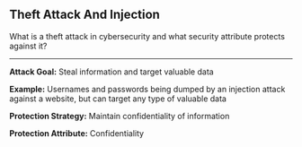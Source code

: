 ## Theft Attack And Injection

What is a theft attack in cybersecurity and what security attribute protects against it?

---

**Attack Goal:** Steal information and target valuable data

**Example:** Usernames and passwords being dumped by an injection attack against a website, but can target any type of valuable data

**Protection Strategy:** Maintain confidentiality of information

**Protection Attribute:** Confidentiality

